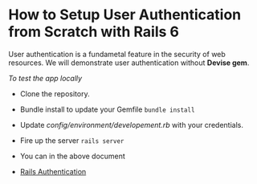 # How to Setup User Authentication from Scratch with Rails 6

User authentication is a fundametal feature in the security of web resources.
We will demonstrate user authentication without **Devise gem**.

*To test the app locally*

* Clone the repository.

* Bundle install to update your Gemfile
  ``
  bundle install
  ``

* Update *config/environment/developement.rb* with your credentials.

* Fire up the server
  ``
  rails server
  ``
* You can in the above document
* [Rails Authentication](https://www.section.io/engineering-education/how-to-setup-user-authentication-from-scratch-with-rails-6/)
